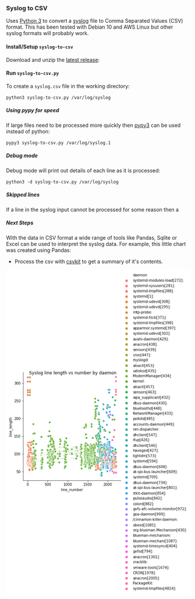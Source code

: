 ### Syslog to CSV
Uses [Python 3](https://python.org) to convert a [syslog](https://tools.ietf.org/html/rfc5424) file to Comma Separated Values (CSV) format. This has been tested with Debian 10 and AWS Linux but other syslog formats will probably work.

#### Install/Setup `syslog-to-csv`
Download and unzip the [latest release](https://github.com/gm3dmo/syslog-to-csv/releases/latest):


#### Run `syslog-to-csv.py`
To create a `syslog.csv` file in the working directory:

```
python3 syslog-to-csv.py /var/log/syslog
```

##### Using pypy for speed
If large files need to be processed more quickly then [pypy3](https://www.pypy.org/) can be used instead of python:

```
pypy3 syslog-to-csv.py /var/log/syslog.1
```

##### Debug mode
Debug mode will print out details of each line as it is processed:

```
python3 -d syslog-to-csv.py /var/log/syslog
```

##### Skipped lines
If a line in the syslog input cannot be processed for some reason then a 

##### Next Steps
With the data in CSV format a wide range of tools like Pandas, Sqlite or Excel can be used to interpret the syslog data. For example, this little chart was created using Pandas:

- Process the csv with [csvkit](https://csvkit.readthedocs.io/en/latest/) to get a summary of it's contents.


![Syslog Visualized](images/syslog-visualized.png)

